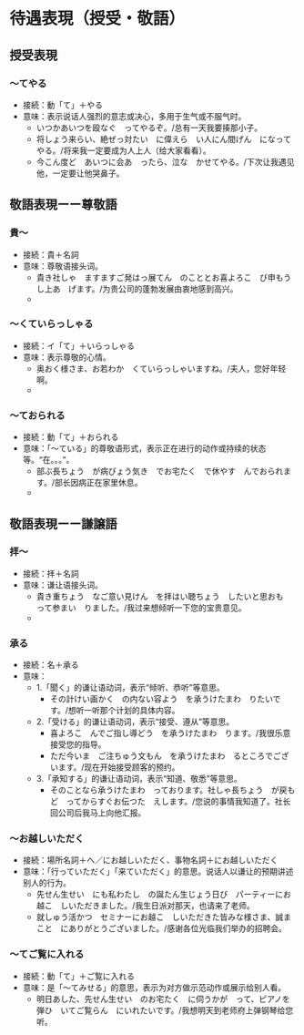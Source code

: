 # 待遇表現（授受・敬語）

## 授受表現

### 〜てやる

- 接続：動「て」＋やる
- 意味：表示说话人强烈的意志或决心，多用于生气或不服气时。
  - いつかあいつを殴なぐ　ってやるぞ。/总有一天我要揍那小子。
  - 将しょう来らい、絶ぜっ対たい　に偉えら　い人にん間げん　になってやる。/将来我一定要成为人上人（给大家看看）。
  - 今こん度ど　あいつに会あ　ったら、泣な　かせてやる。/下次让我遇见他，一定要让他哭鼻子。

## 敬語表現ーー尊敬語

### 貴〜

- 接続：貴＋名詞
- 意味：尊敬语接头词。
  - 貴き社しゃ　ますますご発はっ展てん　のこととお喜よろこ　び申もう　し上あ　げます。/为贵公司的蓬勃发展由衷地感到高兴。
  - 

### 〜くていらっしゃる

- 接続：イ「て」＋いらっしゃる
- 意味：表示尊敬的心情。
  - 奥おく様さま、お若わか　くていらっしゃいますね。/夫人，您好年轻啊。
  - 

### 〜ておられる

- 接続：動「て」＋おられる
- 意味：「〜ている」的尊敬语形式，表示正在进行的动作或持续的状态等。“在。。。”。
  - 部ぶ長ちょう　が病びょう気き　でお宅たく　で休やす　んでおられます。/部长因病正在家里休息。
  - 

## 敬語表現ーー謙譲語

### 拝〜

- 接続：拝＋名詞
- 意味：谦让语接头词。
  - 貴き重ちょう　なご意い見けん　を拝はい聴ちょう　したいと思おも　って参まい　りました。/我过来想倾听一下您的宝贵意见。
  - 

### 承る

- 接続：名＋承る
- 意味：
  - 1.「聞く」的谦让语动词，表示“倾听、恭听”等意思。
    - その計けい画かく　の内ない容よう　を承うけたまわ　りたいです。/想听一听那个计划的具体内容。
  - 2.「受ける」的谦让语动词，表示“接受、遵从”等意思。
    - 喜よろこ　んでご指し導どう　を承うけたまわ　ります。/我很乐意接受您的指导。
    - ただ今いま　ご注ちゅう文もん　を承うけたまわ　るところでございます。/现在开始接受顾客的预约。
  - 3.「承知する」的谦让语动词，表示“知道、敬悉”等意思。
    - そのことなら承うけたまわ　っております。社しゃ長ちょう　が戻もど　ってからすぐお伝つた　えします。/您说的事情我知道了。社长回公司后我马上向他汇报。

### 〜お越しいただく

- 接続：場所名詞＋へ／にお越しいただく、事物名詞＋にお越しいただく
- 意味：「行っていただく」「来ていただく」的意思。说话人以谦让的预期讲述别人的行为。
  - 先せん生せい　にも私わたし　の誕たん生じょう日び　パーティーにお越こ　しいただきました。/我生日派对那天，也请来了老师。
  - 就しゅう活かつ　セミナーにお越こ　しいただきた皆みな様さま、誠まこと　にありがとうございました。/感谢各位光临我们举办的招聘会。

### 〜てご覧に入れる

- 接続：動「て」＋ご覧に入れる
- 意味：是「〜てみせる」的意思，表示为对方做示范动作或展示给别人看。
  - 明日あした、先せん生せい　のお宅たく　に伺うかが　って、ピアノを弾ひ　いてご覧らん　にいれたいです。/我想明天到老师府上弹钢琴给您听。

